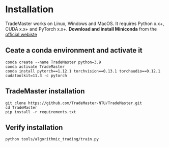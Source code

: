 # Installation
TradeMaster works on Linux, Windows and MacOS. It requires Python x.x+, CUDA x.x+ and PyTorch x.x+.
__Download and install Miniconda__ from the [official webiste](https://docs.conda.io/en/latest/miniconda.html)
## Ceate a conda environment and activate it

  ```
  conda create --name TradeMaster python=3.9
  conda activate TradeMaster
  conda install pytorch==1.12.1 torchvision==0.13.1 torchaudio==0.12.1 cudatoolkit=11.3 -c pytorch
  ```
## TradeMaster installation  

  ```
  git clone https://github.com/TradeMaster-NTU/TradeMaster.git
  cd TradeMaster
  pip install -r requirements.txt
  ```

##  Verify installation

  ```
  python tools/algorithmic_trading/train.py
  ```
